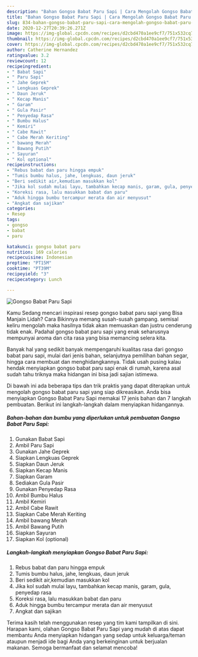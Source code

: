 ```yaml
---
description: "Bahan Gongso Babat Paru Sapi | Cara Mengolah Gongso Babat Paru Sapi Yang Mudah Dan Praktis"
title: "Bahan Gongso Babat Paru Sapi | Cara Mengolah Gongso Babat Paru Sapi Yang Mudah Dan Praktis"
slug: 834-bahan-gongso-babat-paru-sapi-cara-mengolah-gongso-babat-paru-sapi-yang-mudah-dan-praktis
date: 2020-12-27T20:39:26.271Z
image: https://img-global.cpcdn.com/recipes/d2cbd470a1ee9cf7/751x532cq70/gongso-babat-paru-sapi-foto-resep-utama.jpg
thumbnail: https://img-global.cpcdn.com/recipes/d2cbd470a1ee9cf7/751x532cq70/gongso-babat-paru-sapi-foto-resep-utama.jpg
cover: https://img-global.cpcdn.com/recipes/d2cbd470a1ee9cf7/751x532cq70/gongso-babat-paru-sapi-foto-resep-utama.jpg
author: Catherine Hernandez
ratingvalue: 3.2
reviewcount: 12
recipeingredient:
- " Babat Sapi"
- " Paru Sapi"
- " Jahe Geprek"
- " Lengkuas Geprek"
- " Daun Jeruk"
- " Kecap Manis"
- " Garam"
- " Gula Pasir"
- " Penyedap Rasa"
- " Bumbu Halus"
- " Kemiri"
- " Cabe Rawit"
- " Cabe Merah Keriting"
- " bawang Merah"
- " Bawang Putih"
- " Sayuran"
- " Kol optional"
recipeinstructions:
- "Rebus babat dan paru hingga empuk"
- "Tumis bumbu halus, jahe, lengkuas, daun jeruk"
- "Beri sedikit air,kemudian masukkan kol"
- "Jika kol sudah mulai layu, tambahkan kecap manis, garam, gula, penyedap rasa"
- "Koreksi rasa, lalu masukkan babat dan paru"
- "Aduk hingga bumbu tercampur merata dan air menyusut"
- "Angkat dan sajikan"
categories:
- Resep
tags:
- gongso
- babat
- paru

katakunci: gongso babat paru 
nutrition: 169 calories
recipecuisine: Indonesian
preptime: "PT15M"
cooktime: "PT39M"
recipeyield: "3"
recipecategory: Lunch

---
```



![Gongso Babat Paru Sapi](https://img-global.cpcdn.com/recipes/d2cbd470a1ee9cf7/751x532cq70/gongso-babat-paru-sapi-foto-resep-utama.jpg)

Kamu Sedang mencari inspirasi resep gongso babat paru sapi yang Bisa Manjain Lidah? Cara Bikinnya memang susah-susah gampang. semisal keliru mengolah maka hasilnya tidak akan memuaskan dan justru cenderung tidak enak. Padahal gongso babat paru sapi yang enak seharusnya mempunyai aroma dan cita rasa yang bisa memancing selera kita.

Banyak hal yang sedikit banyak mempengaruhi kualitas rasa dari gongso babat paru sapi, mulai dari jenis bahan, selanjutnya pemilihan bahan segar, hingga cara membuat dan menghidangkannya. Tidak usah pusing kalau hendak menyiapkan gongso babat paru sapi enak di rumah, karena asal sudah tahu triknya maka hidangan ini bisa jadi sajian istimewa.




Di bawah ini ada beberapa tips dan trik praktis yang dapat diterapkan untuk mengolah gongso babat paru sapi yang siap dikreasikan. Anda bisa menyiapkan Gongso Babat Paru Sapi memakai 17 jenis bahan dan 7 langkah pembuatan. Berikut ini langkah-langkah dalam menyiapkan hidangannya.

<!--inarticleads1-->

##### Bahan-bahan dan bumbu yang diperlukan untuk pembuatan Gongso Babat Paru Sapi:

1. Gunakan  Babat Sapi
1. Ambil  Paru Sapi
1. Gunakan  Jahe Geprek
1. Siapkan  Lengkuas Geprek
1. Siapkan  Daun Jeruk
1. Siapkan  Kecap Manis
1. Siapkan  Garam
1. Sediakan  Gula Pasir
1. Gunakan  Penyedap Rasa
1. Ambil  Bumbu Halus
1. Ambil  Kemiri
1. Ambil  Cabe Rawit
1. Siapkan  Cabe Merah Keriting
1. Ambil  bawang Merah
1. Ambil  Bawang Putih
1. Siapkan  Sayuran
1. Siapkan  Kol (optional)




<!--inarticleads2-->

##### Langkah-langkah menyiapkan Gongso Babat Paru Sapi:

1. Rebus babat dan paru hingga empuk
1. Tumis bumbu halus, jahe, lengkuas, daun jeruk
1. Beri sedikit air,kemudian masukkan kol
1. Jika kol sudah mulai layu, tambahkan kecap manis, garam, gula, penyedap rasa
1. Koreksi rasa, lalu masukkan babat dan paru
1. Aduk hingga bumbu tercampur merata dan air menyusut
1. Angkat dan sajikan




Terima kasih telah menggunakan resep yang tim kami tampilkan di sini. Harapan kami, olahan Gongso Babat Paru Sapi yang mudah di atas dapat membantu Anda menyiapkan hidangan yang sedap untuk keluarga/teman ataupun menjadi ide bagi Anda yang berkeinginan untuk berjualan makanan. Semoga bermanfaat dan selamat mencoba!
